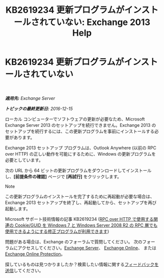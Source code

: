 ﻿---
title: 'KB2619234 更新プログラムがインストールされていない: Exchange 2013 Help'
TOCTitle: KB2619234 更新プログラムがインストールされていない
ms:assetid: d6734ca6-e443-4367-9eb7-0308aa87b9ff
ms:mtpsurl: https://technet.microsoft.com/ja-jp/library/ms.exch.setupreadiness.win7rpchttpassoccookieguidupdatenotinstalled(v=EXCHG.150)
ms:contentKeyID: 48270096
ms.date: 04/24/2018
mtps_version: v=EXCHG.150
ms.translationtype: HT
---

# KB2619234 更新プログラムがインストールされていない

 

_**適用先:** Exchange Server_

_**トピックの最終更新日:** 2016-12-15_

ローカル コンピューターでソフトウェアの更新が必要なため、Microsoft Exchange Server 2013 のセットアップを続行できません。Exchange 2013 のセットアップを続行するには、この更新プログラムを事前にインストールする必要があります。

Exchange 2013 セットアップ プログラムは、Outlook Anywhere (以前の RPC over HTTP) の正しい動作を可能にするために、Windows の更新プログラムを必要としています。

次の URL から 64 ビットの更新プログラムをダウンロードしてインストールし、**\[前提条件の確認\]** ページで **\[再試行\]** をクリックします。


> [!NOTE]
> この更新プログラムのインストールを完了するために再起動が必要な場合は、Exchange 2013 セットアップを終了し、再起動してから、セットアップを再び起動します。



Microsoft サポート技術情報の記事 KB2619234 ([RPC over HTTP で使用する関連の Cookie/GUID を Windows 7 と Windows Server 2008 R2 の RPC 層でも使用できるようにする修正プログラムが利用できます](https://go.microsoft.com/fwlink/?linkid=3052&kbid=2619234))

問題がある場合は、Exchange のフォーラムで質問してください。 次のフォーラムにアクセスしてください。[Exchange Server](https://go.microsoft.com/fwlink/p/?linkid=60612)、 [Exchange Online](https://go.microsoft.com/fwlink/p/?linkid=267542)、 または [Exchange Online Protection](https://go.microsoft.com/fwlink/p/?linkid=285351)。

探しているものは見つかりましたか？検索したい情報に関する[フィードバックを送信](mailto:exsetuphelpfeedback@microsoft.com?subject=exchange%202013%20setup%20help%20feedback)してください。

